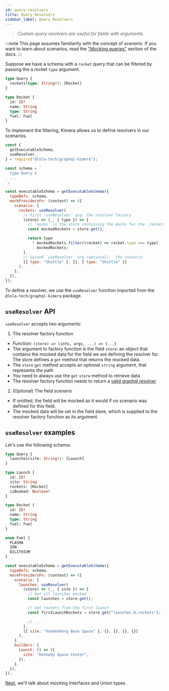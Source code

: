 ```yaml
---
id: query-resolvers
title: Query Resolvers
sidebar_label: Query Resolvers
---
```


> _Custom query resolvers are useful for fields with arguments._

:::note
This page assumes familiarity with the concept of _scenario_. If you want to learn about scenarios, read the ["Mocking queries"](/graphql-kimera/docs/mocking-queries-scenario) section of the docs.
:::

Suppose we have a schema with a `rocket` query that can be filtered by passing the a rocket `type` argument.

```graphql
type Query {
  rockets(type: String!): [Rocket]
}

type Rocket {
  id: ID!
  name: String
  type: String
  fuel: Fuel
}
```

To implement the filtering, Kimera allows us to define resolvers in our scenarios.

```js
const {
  getExecutableSchema,
  useResolver,
} = require("@lola-tech/graphql-kimera");

const schema = `
  type Query {
  ...
`;

const executableSchema = getExecutableSchema({
  typeDefs: schema,
  mockProvidersFn: (context) => ({
    scenario: {
      rockets: useResolver(
        // First `useResolver` arg: the resolver factory
        (store) => (_, { type }) => {
          // `mocks` is the store containing the mocks for the `rockets` field.
          const mockedRockets = store.get();

          return type
            ? mockedRockets.filter((rocket) => rocket.type === type)
            : mockedRockets;
        },
        // Second `useResolver` arg (optional):  the scenario
        [{ type: "Shuttle" }, {}, { type: "Shuttle" }]
      ),
    },
  }),
});
```

To define a resolver, we use the `useResolver` function imported from the `@lola-tech/graphql-kimera` package.

## `useResolver` API

`useResolver` accepts two arguments:

1. The resolver factory function

- _Function_: `(store) => (info, args, ...) => {...}`
- The argument to factory function is the field `store`: an object that contains the mocked data for the field we are defining the resolver for. The store defines a `get` method that returns the mocked data.
- The `store` `get` method accepts an optional `string` argument, that represents the path
- You need to always use the `get` `store` method to retrieve data
- The resolver factory function needs to return a [valid graphql resolver](/graphql-kimera/docs/glossary#resolver)

2. (Optional) The field scenario

- If omitted, the field will be mocked as it would if no scenario was defined for this field.
- The mocked data will be set in the field store, which is supplied to the resolver factory function as its argument.

## `useResolver` examples

Let's use the following schema:

```graphql
type Query {
  launches(site: String!): [Launch]
}

type Launch {
  id: ID!
  site: String
  rockets: [Rocket]
  isBooked: Boolean!
}

type Rocket {
  id: ID!
  name: String
  type: String
  fuel: Fuel
}

enum Fuel {
  PLASMA
  ION
  DILITHIUM
}
```

```js
const executableSchema = getExecutableSchema({
  typeDefs: schema,
  mockProvidersFn: (context) => ({
    scenario: {
      launches: useResolver(
        (store) => (_, { site }) => {
          // Get all launches mocked
          const launches = store.get();

          // Get rockets from the first launch
          const firstLaunchRockets = store.get("launches.0.rockets");

          // ...
        },
        [{ site: "Vandenberg Base Space" }, {}, {}, {}, {}]
      ),
    },
    builders: {
      Launch: () => ({
        site: "Kennedy Space Center",
      }),
    },
  }),
});
```

[Next](/graphql-kimera/docs/mocking-mutations), we'll talk about mocking Interfaces and Union types.
